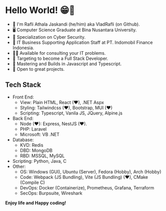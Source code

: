# Hello World! 😁👋

* 👦 I'm Rafli Athala Jaskandi (he/him) aka VladRafli (on Github).
* 🖥 Computer Science Graduate at Bina Nusantara University.
* 🔐 Specialization on Cyber Security.
* 🏢 IT Business Supporting Application Staff at PT. Indomobil Finance Indonesia.
* 👨‍🏫 Available for consulting your IT problems.
* 🎯 Targeting to become a Full Stack Developer.
* 🔨 Mastering and Builds in Javascript and Typescript.
* 🤩 Open to great projects.

## Tech Stack

- Front End:
  - View: Plain HTML, React (❤), .NET Aspx
  - Styling: Tailwindcss (❤), Bootstrap, MUI (❤)
  - Scripting: Typescript, Vanila JS, JQuery, Alpine.js
- Back End: 
  - Node (❤): Express, NestJS (❤).
  - PHP: Laravel
  - Microsoft: VB .NET
- Database:
  - KVD: Redis
  - DBD: MongoDB
  - RBD: MSSQL, MySQL
- Scripting: Python, Java, C
- Other:
  - OS: Windows (GUI), Ubuntu (Server), Fedora (Hobby), Arch (Hobby)
  - Code: Webpack (JS Bundling), Vite (JS Bundling) (❤), CMake (Compile C)
  - DevOps: Docker (Containerize), Prometheus, Grafana, Terraform
  - SecOps: Burpsuite, Wireshark

**Enjoy life and Happy coding!**
